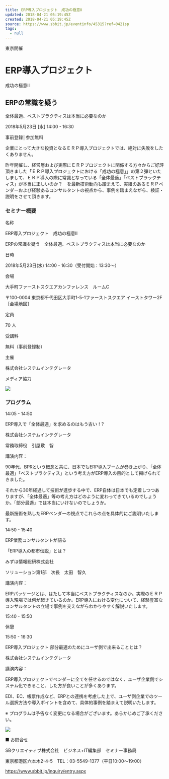 ```yaml
---
title: ERP導入プロジェクト　成功の極意Ⅱ
updated: 2018-04-21 05:19:45Z
created: 2018-04-21 05:19:45Z
source: https://www.sbbit.jp/eventinfo/45315?ref=0421sp
tags:
  - null
---
```


東京開催

# ERP導入プロジェクト

成功の極意Ⅱ

## ERPの常識を疑う

全体最適、ベストプラクティスは本当に必要なのか

2018年5月23日 [水] 14:00 - 16:30

事前登録│参加無料

企業にとって大きな投資となるＥＲＰ導入プロジェクトでは、絶対に失敗をしたくありません。

昨年開催し、経営層および実際にＥＲＰプロジェクトに関係する方々からご好評頂きました「ＥＲＰ導入プロジェクトにおける「成功の極意」」の第２弾といたしまして、ＥＲＰ導入の際に常識となっている「全体最適」「ベストプラックティス」が本当に正しいのか？　を最新技術動向も踏まえて、実績のあるＥＲＰベンダーおよび経験あるコンサルタントの視点から、事例を踏まえながら、検証・説明をさせて頂きます。

### セミナー概要

名称

ERP導入プロジェクト　成功の極意Ⅱ

ERPの常識を疑う　全体最適、ベストプラクティスは本当に必要なのか

日時

2018年5月23日(水) 14:00 - 16:30（受付開始：13:30～）

会場

大手町ファーストスクエアカンファレンス　ルームC

〒100-0004
東京都千代田区大手町1-5-1ファーストスクエア イーストタワー2F［[会場地図](http://www.1ofsc.jp/access/)］

定員

70 人

受講料

無料（事前登録制）

主催

株式会社システムインテグレータ

メディア協力

![](../_resources/2745303014de4ac18df20305601fea4e.png)

### プログラム

14:05 - 14:50

ERP導入で「全体最適」を求めるのはもう古い！?

株式会社システムインテグレータ

常務取締役　引屋敷　智

講演内容：

90年代、BPRという概念と共に、日本でもERP導入ブームが巻き上がり、「全体最適」「ベストプラクティス」という考え方がERP導入の目的として掲げられてきました。

それから30年経過して技術が進歩する中で、ERP自体は日本でも定着しつつありますが、「全体最適」等の考え方はどのように変わってきているのでしょうか。「部分最適」では本当にいけないのでしょうか。

最新技術を熟したERPベンダーの視点でこれらの点を具体的にご説明いたします。

14:50 - 15:40

ERP業務コンサルタントが語る

「ERP導入の都市伝説」とは？

みずほ情報総研株式会社

ソリューション第1部　次長　太田　智久

講演内容：

ERPパッケージとは、はたして本当にベストプラクティスなのか。実際のＥＲＰ導入現場では何が起きているのか。ERP導入における変化について、経験豊富なコンサルタントの立場で事例を交えながらわかりやすく解説いたします。

15:40 - 15:50

休憩

15:50 - 16:30

ERP導入プロジェクト
部分最適のためにユーザ側で出来ることとは？

株式会社システムインテグレータ

講演内容：

ERP導入プロジェクトでベンダーに全てを任せるのではなく、ユーザ企業側でシステム化できること、した方が良いことが多くあります。

EDI、EC、帳票作成など、ERPとの連携を考慮した上で、ユーザ側企業でのツール選択方法や導入ポイントを含めて、具体的事例を踏まえて説明いたします。

※ プログラムは予告なく変更になる場合がございます。あらかじめご了承ください。

![](../_resources/3cfb12246424beed03b0bfe9db132319.png)

■ お問合せ

SBクリエイティブ株式会社　ビジネス+IT編集部　セミナー事務局

東京都港区六本木2-4-5　TEL：03-5549-1377（平日10:00～19:00）

https://www.sbbit.jp/inquiry/entry.aspx